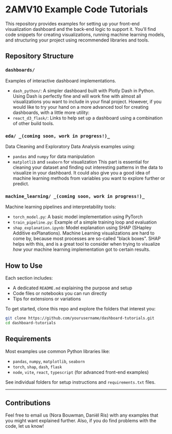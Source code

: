 # 2AMV10 Example Code Tutorials
This repository provides examples for setting up your front-end visualization dashboard and the back-end logic to support it. You'll find code snippets for creating visualizations, running machine learning models, and structuring your project using recommended libraries and tools.

## Repository Structure

### `dashboards/`
Examples of interactive dashboard implementations.

- `dash_python/`: A simpler dashboard built with Plotly Dash in Python. Using Dash is perfectly fine and will work fine with almost all visualizations you want to include in your final project. However, if you would like to try your hand on a more advanced tool for creating dashboards, with a little more utility:
- `react_d3_flask/`:  Links to help set up a dashboard using a combination of other build tools.

### `eda/ _(coming soon, work in progress!)_`
Data Cleaning and Exploratory Data Analysis examples using:
- `pandas` and `numpy` for data manipulation
- `matplotlib` and `seaborn` for visualization
This part is essential for cleaning your dataset and finding out interesting patterns in the data to visualize in your dashboard. It could also give you a good idea of machine learning methods from variables you want to explore further or predict.

### `machine_learning/ _(coming soon, work in progress!)_`
Machine learning pipelines and interpretability tools:
- `torch_model.py`: A basic model implementation using PyTorch
- `train_pipeline.py`: Example of a simple training loop and evaluation
- `shap_explanation.ipynb`: Model explanation using SHAP (SHapley Additive exPlanations). Machine Learning visualizations are hard to come by, because most processes are so-called "black boxes". SHAP helps with this, and is a great tool to consider when trying to visualize *how* your machine learning implementation got to certain results.


## How to Use

Each section includes:
- A dedicated `README.md` explaining the purpose and setup
- Code files or notebooks you can run directly
- Tips for extensions or variations

To get started, clone this repo and explore the folders that interest you:
```bash
git clone https://github.com/yourusername/dashboard-tutorials.git
cd dashboard-tutorials
```

## Requirements

Most examples use common Python libraries like:
- `pandas`, `numpy`, `matplotlib`, `seaborn`
- `torch`, `shap`, `dash`, `flask`
- `node`, `vite`, `react`, `typescript` (for advanced front-end examples)

See individual folders for setup instructions and `requirements.txt` files.

---

## Contributions

Feel free to email us (Nora Bouwman, Daniël Ris) with any examples that you might want explained further. Also, if you do find problems with the code, let us know!
